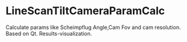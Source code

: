 # LineScanTiltCameraParamCalc
Calculate params like Scheimpflug Angle,Cam Fov and cam resolution. Based on Qt. Results-visualization.

